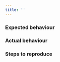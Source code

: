 ```yaml
---
title: ''
---
```


### Expected behaviour

<!-- Explain the expected behaviour. -->

### Actual behaviour

<!-- Explain the actual behaviour. -->

### Steps to reproduce

<!-- If applicable, please include a minimum reproducable code sample. -->
